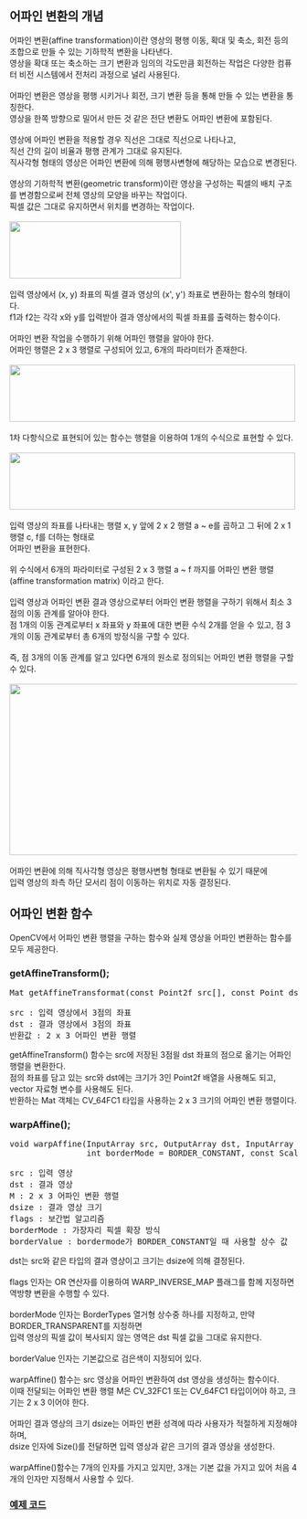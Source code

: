 ## 어파인 변환의 개념

어파인 변환(affine transformation)이란 영상의 평행 이동, 확대 및 축소, 회전 등의 조합으로 만들 수 있는 기하학적 변환을 나타낸다.
<br>
영상을 확대 또는 축소하는 크기 변환과 임의의 각도만큼 회전하는 작업은 다양한 컴퓨터 비전 시스템에서 전처리 과정으로 널리 사용된다.
<br>
<br>
어파인 변환은 영상을 평행 시키거나 회전, 크기 변환 등을 통해 만들 수 있는 변환을 통칭한다.
<br>
영상을 한쪽 방향으로 밀어서 만든 것 같은 전단 변환도 어파인 변환에 포함된다.
<br>
<br>
영상에 어파인 변환을 적용할 경우 직선은 그대로 직선으로 나타나고,
<br>
직선 간의 길이 비율과 평행 관계가 그대로 유지된다.
<br>
직사각형 형태의 영상은 어파인 변환에 의해 평행사변형에 해당하는 모습으로 변경된다.
<br>
<br>
영상의 기하학적 변환(geometric transform)이란 영상을 구성하는 픽셀의 배치 구조를 변경함으로써 전체 영상의 모양을 바꾸는 작업이다.
<br>
픽셀 값은 그대로 유지하면서 위치를 변경하는 작업이다.
<br>
<br>
<img src="https://user-images.githubusercontent.com/87363461/202885856-917c0a1f-1a13-4761-8617-6e1342f87f9f.JPG" width="300" height="100">
<br>
<br>
입력 영상에서 (x, y) 좌표의 픽셀 결과 영상의 (x', y') 좌표로 변환하는 함수의 형태이다.
<br>
f1과 f2는 각각 x와 y를 입력받아 결과 영상에서의 픽셀 좌표를 출력하는 함수이다.
<br>
<br>
어파인 변환 작업을 수행하기 위해 어파인 행렬을 알아야 한다.
<br>
어파인 행렬은 2 x 3 행렬로 구성되어 있고, 6개의 파라미터가 존재한다.
<br>
<br>
<img src="https://user-images.githubusercontent.com/87363461/202885884-48509577-8743-4f02-9d55-c32cd10b0ee7.JPG" width="500" height="100">
<br>
<br>
1차 다항식으로 표현되어 있는 함수는 행렬을 이용하여 1개의 수식으로 표현할 수 있다.
<br>
<br>
<img src="https://user-images.githubusercontent.com/87363461/202885900-a5b35a83-660d-4eff-97e1-1917c7e42fd9.JPG" width="500" height="100">
<br>
<br>
입력 영상의 좌표를 나타내는 행렬 x, y 앞에 2 x 2 행렬 a ~ e를 곱하고 그 뒤에 2 x 1 행렬 c, f를 더하는 형태로
<br>
어파인 변환을 표현한다.
<br>
<br>
위 수식에서 6개의 파라미터로 구성된 2 x 3 행렬 a ~ f 까지를 어파인 변환 행렬(affine transformation matrix) 이라고 한다.
<br>
<br>
입력 영상과 어파인 변환 결과 영상으로부터 어파인 변환 행렬을 구하기 위해서 최소 3 점의 이동 관계를 알아야 한다.
<br>
점 1개의 이동 관계로부터 x 좌표와 y 좌표에 대한 변환 수식 2개를 얻을 수 있고, 점 3개의 이동 관계로부터 총 6개의 방정식을 구할 수 있다.
<br>
<br>
즉, 점 3개의 이동 관계를 알고 있다면 6개의 원소로 정의되는 어파인 변환 행렬을 구할 수 있다.
<br>
<br>
<img src="https://user-images.githubusercontent.com/87363461/202885919-f8876ceb-dce1-4f42-ad2b-bcc35edaf521.JPG" width="600" height="300">
<br>
<br>
어파인 변환에 의해 직사각형 영상은 평행사변형 형태로 변환될 수 있기 때문에
<br>
입력 영상의 좌측 하단 모서리 점이 이동하는 위치로 자동 결정된다.

## 어파인 변환 함수
OpenCV에서 어파인 변환 행렬을 구하는 함수와 실제 영상을 어파인 변환하는 함수를 모두 제공한다.

### getAffineTransform();
<pre>
Mat getAffineTransformat(const Point2f src[], const Point dst[]);

src : 입력 영상에서 3점의 좌표
dst : 결과 영상에서 3점의 좌표
반환값 : 2 x 3 어파인 변환 행렬
</pre>
getAffineTransform() 함수는 src에 저장된 3점읠 dst 좌표의 점으로 옮기는 어파인 행렬을 변환한다.
<br>
점의 좌표를 담고 있는 src와 dst에는 크기가 3인 Point2f 배열을 사용해도 되고, vector<Point2f> 자료형 변수를 사용해도 된다.
<br>
반환하는 Mat 객체는 CV_64FC1 타입을 사용하는 2 x 3 크기의 어파인 변환 행렬이다.
  
### warpAffine();
<pre>
void warpAffine(InputArray src, OutputArray dst, InputArray M, Size dsize, int flags = INTER_LINEAR,
                int borderMode = BORDER_CONSTANT, const Scalar& borderValue = Scalar());

src : 입력 영상
dst : 결과 영상
M : 2 x 3 어파인 변환 행렬
dsize : 결과 영상 크기
flags : 보간법 알고리즘
borderMode : 가장자리 픽셀 확장 방식
borderValue : bordermode가 BORDER_CONSTANT일 때 사용할 상수 값
</pre>
dst는 src와 같은 타입의 결과 영상이고 크기는 dsize에 의해 결정된다.
<br>
<br>
flags 인자는 OR 연산자를 이용하여 WARP_INVERSE_MAP 플래그를 함께 지정하면 역방향 변환을 수행할 수 있다.
<br>
<br>
borderMode 인자는 BorderTypes 열거형 상수중 하나를 지정하고, 만약 BORDER_TRANSPARENT를 지정하면
<br>
입력 영상의 픽셀 값이 복사되지 않는 영역은 dst 픽셀 값을 그대로 유지한다.
<br>
<br>
borderValue 인자는 기본값으로 검은색이 지정되어 있다.
<br>
<br>
warpAffine() 함수는 src 영상을 어파인 변환하여 dst 영상을 생성하는 함수이다.
<br>
이때 전달되는 어파인 변환 행렬 M은 CV_32FC1 또는 CV_64FC1 타입이어야 하고, 크기는 2 x 3 이어야 한다.
<br>
<br>
어파인 결과 영상의 크기 dsize는 어파인 변환 성격에 따라 사용자가 적절하게 지정해야 하며,
<br>
dsize 인자에 Size()를 전달하면 입력 영상과 같은 크기의 결과 영상을 생성한다.
<br>
<br>
warpAffine()함수는 7개의 인자를 가지고 있지만, 3개는 기본 값을 가지고 있어 처음 4개의 인자만 지정해서 사용할 수 있다.
  
### [예제 코드]()

